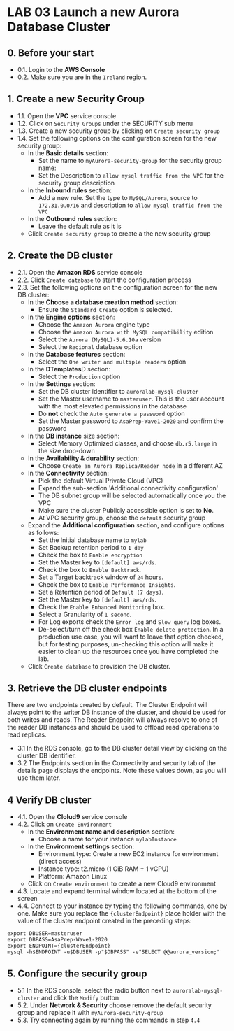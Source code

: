 
# LAB 03 Launch a new Aurora Database Cluster

## 0. Before your start

- 0.1. Login to the **AWS Console**
- 0.2. Make sure you are in the `Ireland` region.

## 1. Create a new Security Group

- 1.1. Open the **VPC** service console
- 1.2. Click on `Security Groups` under the SECURITY sub menu
- 1.3. Create a new security group by clicking on `Create security group`
- 1.4. Set the following options on the configuration screen for the new security group:
    - In the **Basic details** section:
        - Set the name to `myAurora-security-group` for the security group name: 
        - Set the Description to `allow mysql traffic from the VPC` for the security group description
    - In the **Inbound rules** section:
        - Add a new rule. Set the type to `MySQL/Aurora`, source to `172.31.0.0/16` and description to `allow mysql traffic from the VPC`
    - In the **Outbound rules** section:
        - Leave the default rule as it is
    - Click `Create security group` to create a the new security group

## 2. Create the DB cluster

- 2.1. Open the **Amazon RDS** service console
- 2.2. Click `Create database` to start the configuration process
- 2.3. Set the following options on the configuration screen for the new DB cluster:
    - In the **Choose a database creation method** section:
        - Ensure the `Standard Create` option is selected.
    - In the **Engine options** section:
        - Choose the `Amazon Aurora` engine type
        - Choose the `Amazon Aurora with MySQL compatibility` edition
        - Select the `Aurora (MySQL)-5.6.10a` version
        - Select the `Regional` database option
    - In the **Database features** section:
        - Select the `One writer and multiple readers` option
    - In the **DTemplates**D section:
        - Select the `Production` option
    - In the **Settings** section:
        - Set the DB cluster identifier to `auroralab-mysql-cluster`
        - Set the Master username to `masteruser`. This is the user account with the most elevated permissions in the database
        - Do **not** check the `Auto generate a password` option
        - Set the Master password to `AsaPrep-Wave1-2020` and confirm the password
    - In the **DB instance** size section:
        - Select Memory Optimized classes, and choose `db.r5.large` in the size drop-down
    - In the **Availability & durability** section:
        - Choose `Create an Aurora Replica/Reader node` in a different AZ
    - In the **Connectivity** section:
        - Pick the default Virtual Private Cloud (VPC)
        - Expand the sub-section 'Additional connectivity configuration'
        - The DB subnet group will be selected automatically once you the VPC
        - Make sure the cluster Publicly accessible option is set to **No**.
        - At VPC security group, choose the `default` security group
    - Expand the **Additional configuration** section, and configure options as follows:
        - Set the Initial database name to `mylab`
        - Set Backup retention period to `1 day`
        - Check the box to `Enable encryption`
        - Set the Master key to `[default] aws/rds`.
        - Check the box to `Enable Backtrack`.
        - Set a Target backtrack window of `24` hours.
        - Check the box to `Enable Performance Insights`.
        - Set a Retention period of `Default (7 days)`.
        - Set the Master key to `[default] aws/rds`.
        - Check the `Enable Enhanced Monitoring` box.
        - Select a Granularity of `1 second`.
        - For Log exports check the `Error log` and `Slow query` log boxes.
        - De-select/turn off the check box `Enable delete protection`. In a production use case, you will want to leave that option checked, but for testing purposes, un-checking this option will make it easier to clean up the resources once you have completed the lab.
    - Click `Create database` to provision the DB cluster.


## 3. Retrieve the DB cluster endpoints

There are two endpoints created by default. The Cluster Endpoint will always point to the writer DB instance of the cluster, and should be used for both writes and reads. The Reader Endpoint will always resolve to one of the reader DB instances and should be used to offload read operations to read replicas. 

- 3.1 In the RDS console, go to the DB cluster detail view by clicking on the cluster DB identifier.
- 3.2 The Endpoints section in the Connectivity and security tab of the details page displays the endpoints. Note these values down, as you will use them later.

## 4 Verify DB cluster

- 4.1. Open the **Clolud9** service console
- 4.2. Click on `Create Environment`
    - In the **Environment name and description** section:
        - Choose a name for your instance `mylabInstance`
    - In the **Environment settings** section:
        - Environment type: Create a new EC2 instance for environment (direct access)
        - Instance type: t2.micro (1 GiB RAM + 1 vCPU)
        - Platform: Amazon Linux
    - Click on `Create environment` to create a new Cloud9 environment
- 4.3. Locate and expand terminal window located at the bottom of the screen
- 4.4. Connect to your instance by typing the following commands, one by one. Make sure you replace the `{clusterEndpoint}` place holder with the value of the cluster endpoint created in the preceding steps:
```
export DBUSER=masteruser
export DBPASS=AsaPrep-Wave1-2020
export ENDPOINT={clusterEndpoint}
mysql -h$ENDPOINT -u$DBUSER -p"$DBPASS" -e"SELECT @@aurora_version;"
```

## 5. Configure the security group

- 5.1 In the RDS console. select the radio button next to `auroralab-mysql-cluster` and click the `Modify` button
- 5.2. Under **Network & Security** choose remove the default security group and replace it with `myAurora-security-group`
- 5.3. Try connecting again by running the commands in step `4.4`
